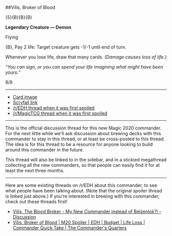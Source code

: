 ##Vilis, Broker of Blood

{5}{B}{B}{B}

**Legendary Creature — Demon**

Flying

{B}, Pay 2 life: Target creature gets -1/-1 until end of turn.

Whenever you lose life, draw that many cards. *(Damage causes loss of life.)*

*“You can sign, or you can spend your life imagining what might have been yours.”*

8/8

***
* [Card image](https://img.scryfall.com/cards/large/front/e/c/ecdf2bd9-87b9-470a-ad2e-0ebf98560f87.jpg)
* [Scryfall link](https://scryfall.com/card/m20/122/vilis-broker-of-blood)
* [/r/EDH thread when it was first spoiled](https://www.reddit.com/r/EDH/comments/c331v8/m20_vilis_broker_of_blood/)
* [/r/MagicTCG thread when it was first spoiled](https://www.reddit.com/r/magicTCG/comments/c331co/m20_vilis_broker_of_blood/)

***

This is the official discussion thread for this new Magic 2020 commander. For the next little while we'll ask discussion about brewing decks with this commander to stay in this thread, or at least be cross-posted to this thread. The idea is for this thread to be a resource for anyone looking to build around this commander in the future.

This thread will also be linked to in the sidebar, and in a stickied megathread collecting all the new commanders, so that people can easily find it for at least the next three months.

***

Here are some existing threads on /r/EDH about this commander, to see what people have been talking about. (Note that the original spoiler thread is linked just above.) If you're interested in brewing with this commander, check out these threads first!

* [Vilis, The Blood Broker - My New Commander instead of Belzenlok?! - Discussion](https://www.reddit.com/r/EDH/comments/c390p2/vilis_the_blood_broker_my_new_commander_instead/)
* [Vilis, Broker of Blood | M20 Spoiler | EDH | Budget | Life Loss | Commander Quick Take | The Commander's Quarters](https://www.reddit.com/r/EDH/comments/c3gf5n/vilis_broker_of_blood_m20_spoiler_edh_budget_life/)